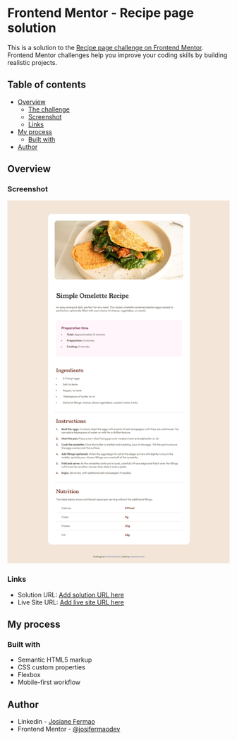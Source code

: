 # Frontend Mentor - Recipe page solution

This is a solution to the [Recipe page challenge on Frontend Mentor](https://www.frontendmentor.io/challenges/recipe-page-KiTsR8QQKm). Frontend Mentor challenges help you improve your coding skills by building realistic projects. 

## Table of contents

- [Overview](#overview)
  - [The challenge](#the-challenge)
  - [Screenshot](#screenshot)
  - [Links](#links)
- [My process](#my-process)
  - [Built with](#built-with)
- [Author](#author)


## Overview

### Screenshot

![](./design/screenshot.png)

### Links

- Solution URL: [Add solution URL here](https://your-solution-url.com)
- Live Site URL: [Add live site URL here](https://recipe-page-main-six-blush.vercel.app/)

## My process

### Built with

- Semantic HTML5 markup
- CSS custom properties
- Flexbox
- Mobile-first workflow

## Author

- Linkedin - [Josiane Fermao](https://www.linkedin.com/in/josiane-fermao-78a2b3168/)
- Frontend Mentor - [@josifermaodev](https://www.frontendmentor.io/profile/josifermaodev)
